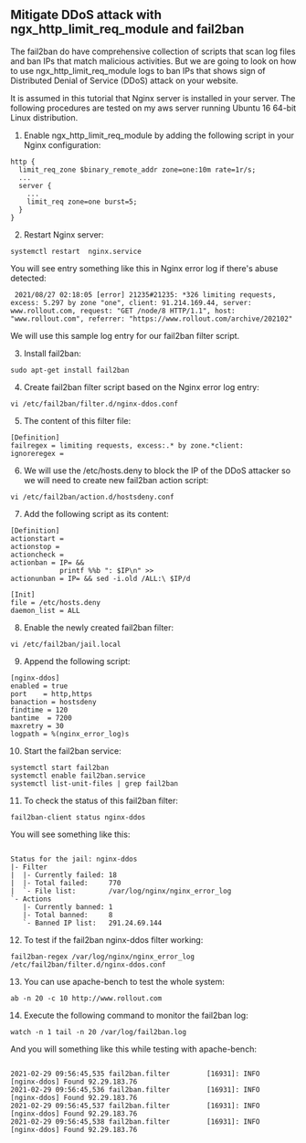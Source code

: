 ## Mitigate DDoS attack with ngx_http_limit_req_module and fail2ban

The fail2ban do have comprehensive collection of scripts that scan log files and ban IPs that match malicious activities. But we are going to look on how to use ngx_http_limit_req_module logs to ban IPs that shows sign of Distributed Denial of Service (DDoS) attack on your website.

It is assumed in this tutorial that Nginx server is installed in your server. The following procedures are tested on my aws server running Ubuntu 16 64-bit Linux distribution.

1. Enable ngx_http_limit_req_module by adding the following script in your Nginx configuration:

```shell
http {
  limit_req_zone $binary_remote_addr zone=one:10m rate=1r/s;
  ...
  server {
    ...
    limit_req zone=one burst=5;
  }
}
```

2. Restart Nginx server:

```shell
systemctl restart  nginx.service
```

You will see entry something like this in Nginx error log if there's abuse detected:

```shell
 2021/08/27 02:18:05 [error] 21235#21235: *326 limiting requests, excess: 5.297 by zone "one", client: 91.214.169.44, server: www.rollout.com, request: "GET /node/8 HTTP/1.1", host: "www.rollout.com", referrer: "https://www.rollout.com/archive/202102"
```
We will use this sample log entry for our fail2ban filter script.

3. Install fail2ban:

```shell
sudo apt-get install fail2ban
```

4. Create fail2ban filter script based on the Nginx error log entry:

```shell
vi /etc/fail2ban/filter.d/nginx-ddos.conf
```

5. The content of this filter file:

```shell 
[Definition]
failregex = limiting requests, excess:.* by zone.*client: 
ignoreregex = 
```

6. We will use the /etc/hosts.deny to block the IP of the DDoS attacker so we will need to create new fail2ban action script:

```shell
vi /etc/fail2ban/action.d/hostsdeny.conf
```

7. Add the following script as its content:

```shell
[Definition]
actionstart = 
actionstop = 
actioncheck = 
actionban = IP= &&
            printf %%b ": $IP\n" >> 
actionunban = IP= && sed -i.old /ALL:\ $IP/d 

[Init]
file = /etc/hosts.deny
daemon_list = ALL
```

8. Enable the newly created fail2ban filter:

```shell
vi /etc/fail2ban/jail.local
```

9. Append the following script:

```shell
[nginx-ddos]
enabled = true
port    = http,https
banaction = hostsdeny
findtime = 120
bantime  = 7200
maxretry = 30
logpath = %(nginx_error_log)s
```

10. Start the fail2ban service:

```shell
systemctl start fail2ban
systemctl enable fail2ban.service
systemctl list-unit-files | grep fail2ban
```

11. To check the status of this fail2ban filter:

```shell
fail2ban-client status nginx-ddos
```

You will see something like this:

```shell

Status for the jail: nginx-ddos
|- Filter
|  |- Currently failed: 18
|  |- Total failed:     770
|  `- File list:        /var/log/nginx/nginx_error_log
`- Actions
   |- Currently banned: 1
   |- Total banned:     8
   `- Banned IP list:   291.24.69.144

```

12. To test if the fail2ban nginx-ddos filter working:

```shell
fail2ban-regex /var/log/nginx/nginx_error_log /etc/fail2ban/filter.d/nginx-ddos.conf
```

13. You can use apache-bench to test the whole system:

```shell
ab -n 20 -c 10 http://www.rollout.com
```

14. Execute the following command to monitor the fail2ban log:

```shell
watch -n 1 tail -n 20 /var/log/fail2ban.log
```

And you will something like this while testing with apache-bench:

```shell

2021-02-29 09:56:45,535 fail2ban.filter         [16931]: INFO    [nginx-ddos] Found 92.29.183.76
2021-02-29 09:56:45,536 fail2ban.filter         [16931]: INFO    [nginx-ddos] Found 92.29.183.76
2021-02-29 09:56:45,537 fail2ban.filter         [16931]: INFO    [nginx-ddos] Found 92.29.183.76
2021-02-29 09:56:45,538 fail2ban.filter         [16931]: INFO    [nginx-ddos] Found 92.29.183.76

```
